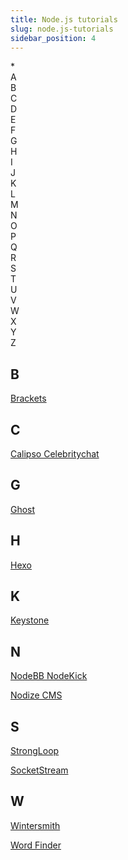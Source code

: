 ```yaml
---
title: Node.js tutorials
slug: node.js-tutorials
sidebar_position: 4
---
```


<div style={{
    display: 'flex',
    flexWrap: 'wrap',
}}>
    <div style={{ minWidth: '15%', display: 'flex', alignItems: 'center', justifyContent: 'center', }}>
        *
    </div>
    <div style={{ minWidth: '15%', display: 'flex', alignItems: 'center', justifyContent: 'center', }}>
        A
    </div>
    <div style={{ minWidth: '15%', display: 'flex', alignItems: 'center', justifyContent: 'center', }}>
        B
    </div>
    <div style={{ minWidth: '15%', display: 'flex', alignItems: 'center', justifyContent: 'center', }}>
        C
    </div>
    <div style={{ minWidth: '15%', display: 'flex', alignItems: 'center', justifyContent: 'center', }}>
        D
    </div>
    <div style={{ minWidth: '15%', display: 'flex', alignItems: 'center', justifyContent: 'center', }}>
        E
    </div>
    <div style={{ minWidth: '15%', display: 'flex', alignItems: 'center', justifyContent: 'center', }}>
        F
    </div>
    <div style={{ minWidth: '15%', display: 'flex', alignItems: 'center', justifyContent: 'center', }}>
        G
    </div>
    <div style={{ minWidth: '15%', display: 'flex', alignItems: 'center', justifyContent: 'center', }}>
        H
    </div>
    <div style={{ minWidth: '15%', display: 'flex', alignItems: 'center', justifyContent: 'center', }}>
        I
    </div>
    <div style={{ minWidth: '15%', display: 'flex', alignItems: 'center', justifyContent: 'center', }}>
        J
    </div>
    <div style={{ minWidth: '15%', display: 'flex', alignItems: 'center', justifyContent: 'center', }}>
        K
    </div>
    <div style={{ minWidth: '15%', display: 'flex', alignItems: 'center', justifyContent: 'center', }}>
        L
    </div>
    <div style={{ minWidth: '15%', display: 'flex', alignItems: 'center', justifyContent: 'center', }}>
        M
    </div>
    <div style={{ minWidth: '15%', display: 'flex', alignItems: 'center', justifyContent: 'center', }}>
        N
    </div>
    <div style={{ minWidth: '15%', display: 'flex', alignItems: 'center', justifyContent: 'center', }}>
        O
    </div>
    <div style={{ minWidth: '15%', display: 'flex', alignItems: 'center', justifyContent: 'center', }}>
        P
    </div>
    <div style={{ minWidth: '15%', display: 'flex', alignItems: 'center', justifyContent: 'center', }}>
        Q
    </div>
    <div style={{ minWidth: '15%', display: 'flex', alignItems: 'center', justifyContent: 'center', }}>
        R
    </div>
    <div style={{ minWidth: '15%', display: 'flex', alignItems: 'center', justifyContent: 'center', }}>
        S
    </div>
    <div style={{ minWidth: '15%', display: 'flex', alignItems: 'center', justifyContent: 'center', }}>
        T
    </div>
    <div style={{ minWidth: '15%', display: 'flex', alignItems: 'center', justifyContent: 'center', }}>
        U
    </div>
    <div style={{ minWidth: '15%', display: 'flex', alignItems: 'center', justifyContent: 'center', }}>
        V
    </div>
    <div style={{ minWidth: '15%', display: 'flex', alignItems: 'center', justifyContent: 'center', }}>
        W
    </div>
    <div style={{ minWidth: '15%', display: 'flex', alignItems: 'center', justifyContent: 'center', }}>
        X
    </div>
    <div style={{ minWidth: '15%', display: 'flex', alignItems: 'center', justifyContent: 'center', }}>
        Y
    </div>
    <div style={{ minWidth: '15%', display: 'flex', alignItems: 'center', justifyContent: 'center', }}>
        Z
    </div>
</div>

## B

[Brackets](https://cloudmydc.com/)

## C

[Calipso Celebritychat](https://cloudmydc.com/)

## G

[Ghost](https://cloudmydc.com/)

## H

[Hexo](https://cloudmydc.com/)

## K

[Keystone](https://cloudmydc.com/)

## N

[NodeBB NodeKick](https://cloudmydc.com/)

[Nodize CMS](https://cloudmydc.com/)

## S

[StrongLoop](https://cloudmydc.com/)

[SocketStream](https://cloudmydc.com/)

## W

[Wintersmith](https://cloudmydc.com/)

[Word Finder](https://cloudmydc.com/)
